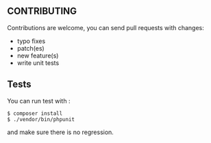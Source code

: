 CONTRIBUTING
------------

Contributions are welcome, you can send pull requests with changes:

- typo fixes
- patch(es)
- new feature(s)
- write unit tests

Tests
-----
You can run test with :
```shell
$ composer install
$ ./vendor/bin/phpunit
```
and make sure there is no regression.
